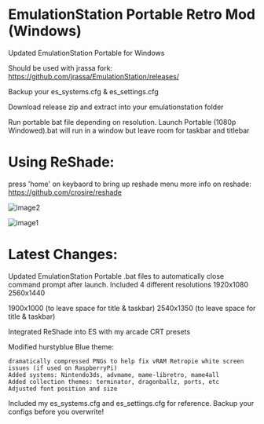 # EmulationStation Portable Retro Mod (Windows)
Updated EmulationStation Portable for Windows

Should be used with jrassa fork:
https://github.com/jrassa/EmulationStation/releases/

Backup your es_systems.cfg & es_settings.cfg

Download release zip and extract into your emulationstation folder

Run portable bat file depending on resolution.
Launch Portable (1080p Windowed).bat will run in a window but leave room for taskbar and titlebar

# Using ReShade:
press 'home' on keybaord to bring up reshade menu
more info on reshade: https://github.com/crosire/reshade


![image2](https://user-images.githubusercontent.com/52842013/61166142-ee64bc00-a4f6-11e9-8464-04f74a2a3b3d.PNG)

![image1](https://user-images.githubusercontent.com/52842013/61165939-28cd5980-a4f5-11e9-8e72-1048b9390c3a.PNG)


# Latest Changes:
Updated EmulationStation Portable .bat files to automatically close command prompt after launch. Included 4 different resolutions
1920x1080
2560x1440

1900x1000 (to leave space for title & taskbar)
2540x1350 (to leave space for title & taskbar)

Integrated ReShade into ES with my arcade CRT presets

Modified hurstyblue Blue theme:

    dramatically compressed PNGs to help fix vRAM Retropie white screen issues (if used on RaspberryPi)
    Added systems: Nintendo3ds, advmame, mame-libretro, mame4all
    Added collection themes: terminator, dragonballz, ports, etc
    Adjusted font position and size

Included my es_systems.cfg and es_settings.cfg for reference. Backup your configs before you overwrite!

